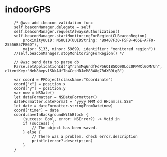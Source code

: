 # indoorGPS

        /* @wsc add ibeacon validation func
        self.beaconManager.delegate = self
        self.beaconManager.requestAlwaysAuthorization()
        self.beaconManager.startMonitoringForRegion(CLBeaconRegion(
            proximityUUID: NSUUID(UUIDString: "B9407F30-F5F8-466E-AFF9-25556B57FE6D"),
            major: 5133, minor: 59699, identifier: "monitored region"))
        //self.beaconManager.stopMonitoringForRegion() */
        
        // @wsc send data to parse db
        Parse.setApplicationId("qYr3hmMq6ndfFdP56OIB5QQ90Loc0PPWXlGOMrUh", clientKey:"Neh8bvpvlSkkAUfTo4CcsHDJeM88W8q7RdXB9LqB")
        
        var coord = PFObject(className:"Coordinate")
        coord["x"] = position.x
        coord["y"] = position.y
        var now = NSDate()
        let dateFormatter = NSDateFormatter()
        dateFormatter.dateFormat = "yyyy MMM dd HH:mm:ss.SSS"
        let date = dateFormatter.stringFromDate(now)
        coord["time"] = date
        coord.saveInBackgroundWithBlock {
            (success: Bool, error: NSError?) -> Void in
            if (success) {
                // The object has been saved.
            } else {
                // There was a problem, check error.description
                println(error?.description)
            }
        }
